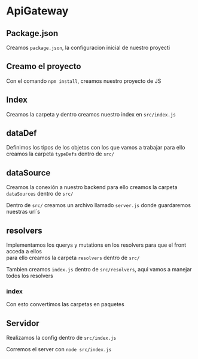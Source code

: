 # ApiGateway

## Package.json
Creamos `package.json`, la configuracion inicial de nuestro proyecti

## Creamo el proyecto
Con el comando `npm install`, creamos nuestro proyecto de JS

## Index
Creamos la carpeta y dentro creamos nuestro index en `src/index.js`

## dataDef
Definimos los tipos de los objetos con los que vamos a trabajar
para ello creamos la carpeta `typeDefs` dentro de `src/`

## dataSource
Creamos la conexión a nuestro backend
para ello creamos la carpeta `dataSources` dentro de `src/`

Dentro de `src/` creamos un archivo llamado `server.js` donde guardaremos nuestras url`s

## resolvers
Implementamos los querys y mutations en los resolvers para que el front acceda a ellos  
para ello creamos la carpeta `resolvers` dentro de `src/`

Tambien creamos `index.js` dentro de `src/resolvers`, aqui vamos a manejar todos los resolvers

### index
Con esto convertimos las carpetas en paquetes

## Servidor
Realizamos la config dentro de `src/index.js`

Corremos el server con `node src/index.js`